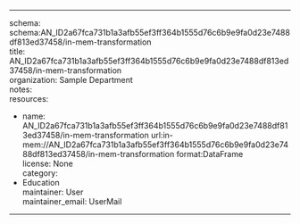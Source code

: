 


---  
schema: schema:AN_ID2a67fca731b1a3afb55ef3ff364b1555d76c6b9e9fa0d23e7488df813ed37458/in-mem-transformation  
title: AN_ID2a67fca731b1a3afb55ef3ff364b1555d76c6b9e9fa0d23e7488df813ed37458/in-mem-transformation  
organization: Sample Department  
notes:   
resources:  
- name: AN_ID2a67fca731b1a3afb55ef3ff364b1555d76c6b9e9fa0d23e7488df813ed37458/in-mem-transformation 
 url:in-mem://AN_ID2a67fca731b1a3afb55ef3ff364b1555d76c6b9e9fa0d23e7488df813ed37458/in-mem-transformation 
 format:DataFrame  
license: None  
category:
 - Education  
maintainer: User  
maintainer_email: UserMail  
---